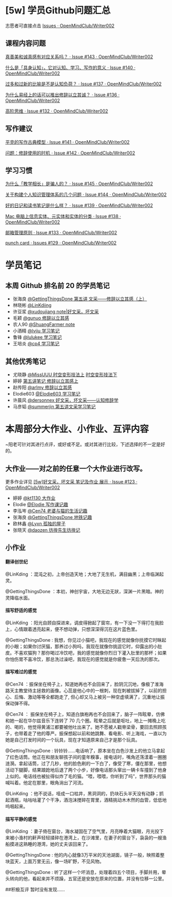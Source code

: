 # [5w] 学员Github问题汇总

志愿者可直接点击 [Issues · OpenMindClub/Writer002](https://github.com/OpenMindClub/Writer002/issues)

## 课程内容问题

[真善美和诚真感有对应关系吗？ · Issue #143 · OpenMindClub/Writer002](https://github.com/OpenMindClub/Writer002/issues/143)

[什么是「具身认知」，它对认知、学习、写作的意义 · Issue #140 · OpenMindClub/Writer002](https://github.com/OpenMindClub/Writer002/issues/140)

[过多和过新的比喻是不是认知负荷？ · Issue #137 · OpenMindClub/Writer002](https://github.com/OpenMindClub/Writer002/issues/137)

[为什么易经上的话可以推出修辞以立其诚？ · Issue #136 ·  OpenMindClub/Writer002](https://github.com/OpenMindClub/Writer002/issues/136)

[高阶思维 · Issue #132 · OpenMindClub/Writer002](https://github.com/OpenMindClub/Writer002/issues/132)


## 写作建议

[平克的写作古典模型 · Issue #141 · OpenMindClub/Writer002](https://github.com/OpenMindClub/Writer002/issues/141)

[问题：修辞使用的时机 · Issue #142 · OpenMindClub/Writer002](https://github.com/OpenMindClub/Writer002/issues/142)

## 学习习惯

[为什么「教学相长」是骗人的？ · Issue #145 · OpenMindClub/Writer002](https://github.com/OpenMindClub/Writer002/issues/145)

[关于构建个人知识管理体系的几个问题 · Issue #144 · OpenMindClub/Writer002](https://github.com/OpenMindClub/Writer002/issues/144)

[好的日记和读书笔记是什么样？ · Issue #139 · OpenMindClub/Writer002](https://github.com/OpenMindClub/Writer002/issues/139)

[Mac 电脑上信息实体、元实体和实体的分类 · Issue #138 · OpenMindClub/Writer002](https://github.com/OpenMindClub/Writer002/issues/138)

[邮箱管理原则 · Issue #133 · OpenMindClub/Writer002](https://github.com/OpenMindClub/Writer002/issues/133)

[punch card · Issues #129 · OpenMindClub/Writer002](https://github.com/OpenMindClub/Writer002/issues/129)

# 学员笔记

## 本周 Github 排名前 20 的学员笔记

* 张海良 [@GettingThingsDone  第五讲 文采——修辞以立其感（上）](https://github.com/GettingThingsDone/BookWriter002/blob/master/chapter05/note.md)
* 林晓彬 [@LinKdiing](https://github.com/Linkding/BookWriter002/tree/master/chapter05)
* 许豆浆 [@xudoujiang  note|好文采，坏文采](https://github.com/xudoujiang/BookWriter002/blob/master/chapter05/note%20%7C%20%E5%A5%BD%E6%96%87%E9%87%87%EF%BC%8C%E5%9D%8F%E6%96%87%E9%87%87.md)
* 毛颖 [@gunuo 修辞以立其感](https://github.com/gunuo/BookWriter002/blob/master/chapter05/note.md)
* 农人90 [@ShuangFarmer  note](https://github.com/ShuangFarmer/BookWriter002/tree/master/chapter05/note.md)
* 小酒精 [@lvjiu 学习笔记](https://github.com/lvjiu/BookWriter002/blob/master/chapter05/note.md)
* 鲁锋 [@lulukee 学习笔记](https://github.com/lulukee/BookWriter002/blob/master/chapter05/note.md)
* 王培炎 [@cp4 学习笔记](https://github.com/cp4/BookWriter002/blob/master/chapter05/note.md)

## 其他优秀笔记

* 尤晓静 [@MissUUU 时空变形技法上](https://github.com/MissUUU/BookWriter002/blob/master/chapter05/lesson3.md)
 [时空变形技法下](https://github.com/MissUUU/BookWriter002/blob/master/chapter05/lesson4.md)
* 婷婷 [第五讲笔记 修辞以立其感上](https://github.com/kt1130/BookWriter002/blob/master/chapter05/note1.md)
* 赵传阳 [@arlmy 修辞以立其感](https://github.com/arlmy/BookWriter002/blob/master/chapter05/note.md)
* Elodie603 [@Elodie603 学习笔记](https://github.com/Elodie603/BookWriter002/blob/master/chapter05/note.md)
* 许晨风 [@dersonnex 好文采，坏文采——认知修辞学](https://github.com/dersonnex/BookWriter002/blob/master/chapter05/note.md)
* 马彦韬 [@summerjin 第五讲文采学习笔记](https://github.com/summerjin/BookWriter002/blob/master/chapter05/note.md)

# 本周部分大作业、小作业、互评内容

~阳老可针对其进行点评，或好或不足。或对其进行比较，下述选择的不一定是好的。

## 大作业——对之前的任意一个大作业进行改写。

更多作业详见 [[5w]好文采，坏文采 笔记及作业 展示 · Issue #123 · OpenMindClub/Writer002](https://github.com/OpenMindClub/Writer002/issues/123)

* 婷婷   [@kt1130 大作业](https://github.com/kt1130/BookWriter002/blob/master/chapter05/assignment.md)
* Elodie [@Elodie 写作课记趣](https://github.com/Elodie603/BookWriter002/blob/master/chapter05/assignment.md)
* 李泓岑 [@Cen74 老婆与猫的生活记趣](https://github.com/Cen74/BookWriter002/blob/master/chapter05/assignment.md)
* 张海良 [@GettingThingsDone 地铁记趣](https://github.com/GettingThingsDone/BookWriter002/blob/master/chapter05/assignment.md)
* 欧林鑫 [@Lyxn 孤独的屋子](https://github.com/Lyxn/BookWriter002/blob/master/chapter05/assignment.md)
* 张晓天 [@daozen 彷徨先生彷徨记](https://github.com/daozen/BookWriter002/blob/master/chapter05/assignment.md)


## 小作业

#### 翻译创世纪

@LinKding ：混沌之初，上帝创造天地；大地了无生机，满目幽黑；上帝临渊起灵。

@GettingThingsDone ：本初，神创宇宙，大地无边无狀，深渊一片黑暗。神的灵降临水面。

#### 描写舒适的感觉

@LinKding ：阳光自顾自探进来，调皮得掀起了窗帘，有一下没一下得打在我脸上，心情跟着透亮起来，便不想动弹，只想深深得沉在这片蓝色里。

@GettingThingsDone : 我想，你见过小猫吧，我现在的感觉就像你抚摸它时眯起的小眼；如果你讨厌猫，那养过小狗吗，我现在就像你挑逗它时，仰露出的小肚皮。不喜欢猫狗？那你喝过冷饮吧，我的感觉就像你烈日下灌入肚里的那杯；如果你怕伤胃不喜冷饮，那总洗过澡吧，我现在的感觉就是你疲惫一天后洗的那次。

#### 描写难过的感觉

@Cen74 ：振保坐在椅子上，知道她再也不会回来了，脸阴沉沉地，像极了淮海路天主教堂待主拯救的画像。心蕊是他心中的一根刺，现在刺被拔掉了，以前的担心、后悔、激动等等全都跑走了, 但心却又马上被另一种空虚填满了，沉重地让振保动弹不得。

@Cen74 ： 振保坐在椅子上，知道白旗袍再也不会回来了，脑子一阵眩晕，仿佛和她一起在华尔兹音乐下连转了 70 几个圈。眩晕之后就是呕吐，地上一摊晚上吃的、喝的，他觉得黄浦江都要被他吐出来了。她不愿被人戳脊梁骨，要回去照顾孩子，也带着走了他的尊严。振保想起以前和她跳舞、看电影、听上海戏，一直以为她是自己打发时间的一个玩具，现在才知道原来自己才是那个玩具。

@GettingThingsDone : 铃铃铃……电话响了，原本坐在白色沙发上的他立马拿起了红色话筒。他正在和朋友聊孩子间的童年糗事，接电话时，嘴角还荡漾着一圈圈涟漪。拿起话筒，过了几秒，他的脸色刷的一下白了，像受了寒，僵在那里，他想活动下腿脚，结果踉跄地后退了两个小步，好像电话那头窜出一辆卡车撞到了他身上似的。电话线也被扯得似炸了毛的猫。“喂，喂喂，你听到了吗”，世界那头的猫喊叫着。他定在那里，眼角淌出了河流。

@LinKding ：他不说话，哑成一口枯井，黑洞洞的，扔块石头半天没有动静；抓起酒瓶，咕咕咕灌了个干净，酒泡沫搅碎在胃里，酒精挑动木木然的血管，低低地呜咽起来。

#### 描写平静的感觉

@LinKding ：妻子倚在窗台，海水凝固在了空气里，月亮睁着大猫眼，月光投下来被小渔村的鼾声轻轻揉碎在港湾上，在沙滩里，在妻子的窗台下，袅袅的一艘渔船摸进这熟睡的港湾，她的丈夫该回来了。

@GettingThingsDone : 他的内心就像3万平米的天池湖面，镜子一般，映照着整块蓝天，上面万里无云，像一场旷野，不见风物。

@GettingThingsDone : 听了这样一个坏消息，处理着四五个项目，手脚并用，晕头转向的他，看起来并不烦躁，五官还是安放在原来的位置，并没有位移一公里。

##积极互评
暂时没有发现……
